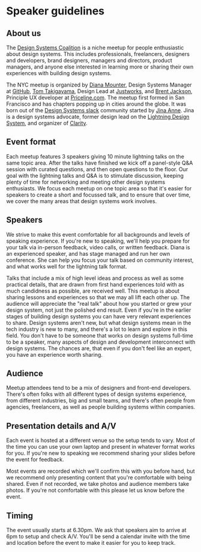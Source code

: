 # Speaker guidelines


## About us
The [Design Systems Coalition](https://www.meetup.com/NYC-Design-Systems-Coalition/) is a niche meetup for people enthusiastic about design systems. This includes professionals, freelancers, designers and developers, brand designers, managers and directors, product managers, and anyone else interested in learning more or sharing their own experiences with building design systems.

The NYC meetup is organized by [Diana Mounter](https://twitter.com/broccolini), Design Systems Manager at [GitHub](https://github.com/), [Tom Takigayama](https://twitter.com/tomtaki), Design Lead at [Justworks]([https://justworks.com](https://justworks.com/)), and [Brent Jackson](https://twitter.com/jxnblk), Principle UX developer at [Priceline.com](https://www.priceline.com/). The meetup first formed in San Francisco and has chapters popping up in cities around the globe. It was born out of the [Design Systems slack](http://designsystems.herokuapp.com/) community started by [Jina Anne](https://twitter.com/jina). Jina is a design systems advocate, former design lead on the [Lightning Design System](https://www.lightningdesignsystem.com/), and organizer of [Clarity](http://clarityconf.com/).

## Event format

Each meetup features 3 speakers giving 10 minute lightning talks on the same topic area. After the talks have finished we kick off a panel-style Q&A session with curated questions, and then open questions to the floor. Our goal with the lightning talks and Q&A is to stimulate discussion, keeping plenty of time for networking and meeting other design systems enthusiasts. We focus each meetup on one topic area so that it's easier for speakers to create a short and focussed talk, and to ensure that over time, we cover the many areas that design systems work involves.

## Speakers

We strive to make this event comfortable for all backgrounds and levels of speaking experience. If you're new to speaking, we'll help you prepare for your talk via in-person feedback, video calls, or written feedback. Diana is an experienced speaker, and has stage managed and run her own conference. She can help you focus your talk based on community interest, and what works well for the lightning talk format.

Talks that include a mix of high level ideas and process as well as some practical details, that are drawn from first hand experiences told with as much candidness as possible, are received well. This meetup is about sharing lessons and experiences so that we may all lift each other up. The audience will appreciate the "real talk" about how you started or grew your design system, not just the polished end result. Even if you're in the earlier stages of building design systems you can have very relevant experiences to share. Design systems aren't new, but what design systems mean in the tech industry is new to many, and there's a lot to learn and explore in this field. You don't have to be someone that works on design systems full-time to be a speaker, many aspects of design and development interconnect with design systems. The chances are, that even if you don't feel like an expert, you have an experience worth sharing.


## Audience

Meetup attendees tend to be a mix of designers and front-end developers. There's often folks with all different types of design systems experience, from different industries, big and small teams, and there's often people from agencies, freelancers, as well as people building systems within companies. 


## Presentation details and A/V

Each event is hosted at a different venue so the setup tends to vary. Most of the time you can use your own laptop and present in whatever format works for you. If you're new to speaking we recommend sharing your slides before the event for feedback.

Most events are recorded which we'll confirm this with you before hand, but we recommend only presenting content that you're comfortable with being shared. Even if not recorded, we take photos and audience members take photos. If you're not comfortable with this please let us know before the event.

## Timing

The event usually starts at 6.30pm. We ask that speakers aim to arrive at 6pm to setup and check A/V. You'll be send a calendar invite with the time and location before the event to make it easier for you to keep track.






